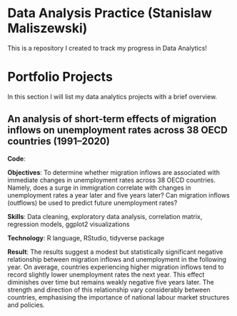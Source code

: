 # Data Analysis Practice (Stanislaw Maliszewski)
This is a repository I created to track my progress in Data Analytics!

# Portfolio Projects
In this section I will list my data analytics projects with a brief overview.
## An analysis of short-term effects of migration inflows on unemployment rates across 38 OECD countries (1991–2020)
**Code**: 

**Objectives**: To determine whether migration inflows are associated with immediate changes in unemployment rates across 38 OECD countries. Namely, does a surge in immigration correlate with changes in unemployment rates a year later and five years later? Can migration inflows (outflows) be used to predict future unemployment rates?

**Skills**: Data cleaning, exploratory data analysis, correlation matrix, regression models, ggplot2 visualizations

**Technology**: R language, RStudio, tidyverse package

**Result**: The results suggest a modest but statistically significant negative relationship between migration inflows and unemployment in the following year. On average, countries experiencing higher migration inflows tend to record slightly lower unemployment rates the next year. This effect diminishes over time but remains weakly negative five years later. The strength and direction of this relationship vary considerably between countries, emphasising the importance of national labour market structures and policies. 
